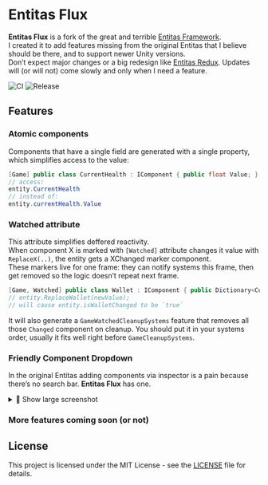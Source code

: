 # Entitas Flux
**Entitas Flux** is a fork of the great and terrible [Entitas Framework](https://github.com/sschmid/Entitas).  
I created it to add features missing from the original Entitas that I believe should be there, and to support newer Unity versions.  
Don’t expect major changes or a big redesign like [Entitas Redux](https://github.com/jeffcampbellmakesgames/Entitas-Redux). Updates will (or will not) come slowly and only when I need a feature.

![CI](https://github.com/Bogenbai/Entitas-Flux/actions/workflows/ci.yml/badge.svg)
![Release](https://github.com/Bogenbai/Entitas-Flux/actions/workflows/release-on-tag.yml/badge.svg)

## Features
### Atomic components
Components that have a single field are generated with a single property, which simplifies access to the value:
```cs
[Game] public class CurrentHealth : IComponent { public float Value; }
// access:
entity.CurrentHealth
// instead of:
entity.currentHealth.Value
```


### Watched attribute
This attribute simplifies deffered reactivity.  
When component X is marked with `[Watched]` attribute changes it value with `ReplaceX(..)`, the entity gets a XChanged marker component.  
These markers live for one frame: they can notify systems this frame, then get removed so the logic doesn’t repeat next frame.  
```cs
[Game, Watched] public class Wallet : IComponent { public Dictionary<CurrencyTypeId, int> Value; }
// entity.ReplaceWallet(newValue);
// will cause entity.isWalletChanged to be `true`
```
It will also generate a `GameWatchedCleanupSystems` feature that removes all those `Changed` component on cleanup. You should put it in your systems order, usually it fits well right before `GameCleanupSystems`.

### Friendly Component Dropdown
In the original Entitas adding components via inspector is a pain because there’s no search bar. **Entitas Flux** has one.
<details>
  <summary>📸 Show large screenshot</summary>

  <div align="center">
    <img src="https://github.com/user-attachments/assets/bfa51c31-c62c-4291-98c3-de965bb38552" alt="My screenshot" width="900">
  </div>
</details>



### More features coming soon (or not)

## License

This project is licensed under the MIT License - see the [LICENSE](LICENSE) file for details.
